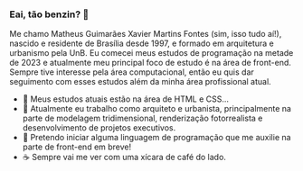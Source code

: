 ### Eai, tão benzin? 👋

Me chamo Matheus Guimarães Xavier Martins Fontes (sim, isso tudo aí!), nascido e residente de Brasília desde 1997, e formado em arquitetura e urbanismo pela UnB. Eu comecei meus estudos de programação na metade de 2023 e atualmente meu principal foco de estudo é na área de front-end. Sempre tive interesse pela área computacional, então eu quis dar seguimento com esses estudos além da minha área profissional atual.

- 🌱 Meus estudos atuais estão na área de HTML e CSS...
- 📐 Atualmente eu trabalho como arquiteto e urbanista, principalmente na parte de modelagem tridimensional, renderização fotorrealista e desenvolvimento de projetos executivos.
- 💬 Pretendo iniciar alguma linguagem de programação que me auxilie na parte de front-end em breve!
- ☕️ Sempre vai me ver com uma xícara de café do lado.

<!--
**tereteteus/tereteteus** is a ✨ _special_ ✨ repository because its `README.md` (this file) appears on your GitHub profile.

Here are some ideas to get you started:

- 🔭 I’m currently working on ...
- 🌱 I’m currently learning ...
- 👯 I’m looking to collaborate on ...
- 🤔 I’m looking for help with ...
- 💬 Ask me about ...
- 📫 How to reach me: ...
- 😄 Pronouns: ...
- ⚡ Fun fact: ...
-->

